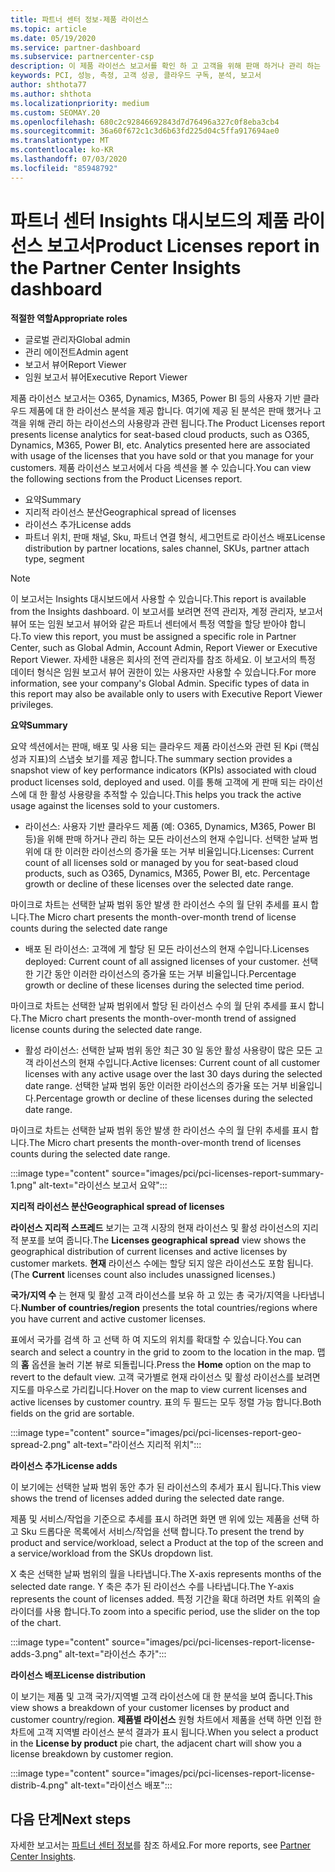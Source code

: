 ```yaml
---
title: 파트너 센터 정보-제품 라이선스
ms.topic: article
ms.date: 05/19/2020
ms.service: partner-dashboard
ms.subservice: partnercenter-csp
description: 이 제품 라이선스 보고서를 확인 하 고 고객을 위해 판매 하거나 관리 하는 사용이 허가 된 (또는 사용자 기반) 클라우드 제품을 사용 하 여 개선 하는 방법에 대해 알아보세요.
keywords: PCI, 성능, 측정, 고객 성공, 클라우드 구독, 분석, 보고서
author: shthota77
ms.author: shthota
ms.localizationpriority: medium
ms.custom: SEOMAY.20
ms.openlocfilehash: 680c2c92846692843d7d76496a327c0f8eba3cb4
ms.sourcegitcommit: 36a60f672c1c3d6b63fd225d04c5ffa917694ae0
ms.translationtype: MT
ms.contentlocale: ko-KR
ms.lasthandoff: 07/03/2020
ms.locfileid: "85948792"
---
```

# <a name="product-licenses-report-in-the-partner-center-insights-dashboard"></a><span data-ttu-id="84cb6-104">파트너 센터 Insights 대시보드의 제품 라이선스 보고서</span><span class="sxs-lookup"><span data-stu-id="84cb6-104">Product Licenses report in the Partner Center Insights dashboard</span></span>

<span data-ttu-id="84cb6-105">**적절한 역할**</span><span class="sxs-lookup"><span data-stu-id="84cb6-105">**Appropriate roles**</span></span>
- <span data-ttu-id="84cb6-106">글로벌 관리자</span><span class="sxs-lookup"><span data-stu-id="84cb6-106">Global admin</span></span>
- <span data-ttu-id="84cb6-107">관리 에이전트</span><span class="sxs-lookup"><span data-stu-id="84cb6-107">Admin agent</span></span>
- <span data-ttu-id="84cb6-108">보고서 뷰어</span><span class="sxs-lookup"><span data-stu-id="84cb6-108">Report Viewer</span></span>
- <span data-ttu-id="84cb6-109">임원 보고서 뷰어</span><span class="sxs-lookup"><span data-stu-id="84cb6-109">Executive Report Viewer</span></span>

<span data-ttu-id="84cb6-110">제품 라이선스 보고서는 O365, Dynamics, M365, Power BI 등의 사용자 기반 클라우드 제품에 대 한 라이선스 분석을 제공 합니다. 여기에 제공 된 분석은 판매 했거나 고객을 위해 관리 하는 라이선스의 사용량과 관련 됩니다.</span><span class="sxs-lookup"><span data-stu-id="84cb6-110">The Product Licenses report presents license analytics for seat-based cloud products, such as O365, Dynamics, M365, Power BI, etc. Analytics presented here are associated with usage of the licenses that you have sold or that you manage for your customers.</span></span> <span data-ttu-id="84cb6-111">제품 라이선스 보고서에서 다음 섹션을 볼 수 있습니다.</span><span class="sxs-lookup"><span data-stu-id="84cb6-111">You can view the following sections from the Product Licenses report.</span></span>

- <span data-ttu-id="84cb6-112">요약</span><span class="sxs-lookup"><span data-stu-id="84cb6-112">Summary</span></span>
- <span data-ttu-id="84cb6-113">지리적 라이선스 분산</span><span class="sxs-lookup"><span data-stu-id="84cb6-113">Geographical spread of licenses</span></span>
- <span data-ttu-id="84cb6-114">라이선스 추가</span><span class="sxs-lookup"><span data-stu-id="84cb6-114">License adds</span></span>
- <span data-ttu-id="84cb6-115">파트너 위치, 판매 채널, Sku, 파트너 연결 형식, 세그먼트로 라이선스 배포</span><span class="sxs-lookup"><span data-stu-id="84cb6-115">License distribution by partner locations, sales channel, SKUs, partner attach type, segment</span></span>

 > [!NOTE]
 > <span data-ttu-id="84cb6-116">이 보고서는 Insights 대시보드에서 사용할 수 있습니다.</span><span class="sxs-lookup"><span data-stu-id="84cb6-116">This report is available from the Insights dashboard.</span></span> <span data-ttu-id="84cb6-117">이 보고서를 보려면 전역 관리자, 계정 관리자, 보고서 뷰어 또는 임원 보고서 뷰어와 같은 파트너 센터에서 특정 역할을 할당 받아야 합니다.</span><span class="sxs-lookup"><span data-stu-id="84cb6-117">To view this report, you must be assigned a specific role in Partner Center, such as Global Admin, Account Admin, Report Viewer or Executive Report Viewer.</span></span> <span data-ttu-id="84cb6-118">자세한 내용은 회사의 전역 관리자를 참조 하세요. 이 보고서의 특정 데이터 형식은 임원 보고서 뷰어 권한이 있는 사용자만 사용할 수 있습니다.</span><span class="sxs-lookup"><span data-stu-id="84cb6-118">For more information, see your company's Global Admin. Specific types of data in this report may also be available only to users with Executive Report Viewer privileges.</span></span>

<span data-ttu-id="84cb6-119">**요약**</span><span class="sxs-lookup"><span data-stu-id="84cb6-119">**Summary**</span></span>

<span data-ttu-id="84cb6-120">요약 섹션에서는 판매, 배포 및 사용 되는 클라우드 제품 라이선스와 관련 된 Kpi (핵심 성과 지표)의 스냅숏 보기를 제공 합니다.</span><span class="sxs-lookup"><span data-stu-id="84cb6-120">The summary section provides a snapshot view of key performance indicators (KPIs) associated with cloud product licenses sold, deployed and used.</span></span> <span data-ttu-id="84cb6-121">이를 통해 고객에 게 판매 되는 라이선스에 대 한 활성 사용량을 추적할 수 있습니다.</span><span class="sxs-lookup"><span data-stu-id="84cb6-121">This helps you track the active usage against the licenses sold to your customers.</span></span>

- <span data-ttu-id="84cb6-122">라이선스: 사용자 기반 클라우드 제품 (예: O365, Dynamics, M365, Power BI 등)을 위해 판매 하거나 관리 하는 모든 라이선스의 현재 수입니다. 선택한 날짜 범위에 대 한 이러한 라이선스의 증가율 또는 거부 비율입니다.</span><span class="sxs-lookup"><span data-stu-id="84cb6-122">Licenses: Current count of all licenses sold or managed by you for seat-based cloud products, such as O365, Dynamics, M365, Power BI, etc. Percentage growth or decline of these licenses over the selected date range.</span></span>

<span data-ttu-id="84cb6-123">마이크로 차트는 선택한 날짜 범위 동안 발생 한 라이선스 수의 월 단위 추세를 표시 합니다.</span><span class="sxs-lookup"><span data-stu-id="84cb6-123">The Micro chart presents the month-over-month trend of license counts during the selected date range</span></span>

- <span data-ttu-id="84cb6-124">배포 된 라이선스: 고객에 게 할당 된 모든 라이선스의 현재 수입니다.</span><span class="sxs-lookup"><span data-stu-id="84cb6-124">Licenses deployed: Current count of all assigned licenses of your customer.</span></span>
<span data-ttu-id="84cb6-125">선택한 기간 동안 이러한 라이선스의 증가율 또는 거부 비율입니다.</span><span class="sxs-lookup"><span data-stu-id="84cb6-125">Percentage growth or decline of these licenses during the selected time period.</span></span>

<span data-ttu-id="84cb6-126">마이크로 차트는 선택한 날짜 범위에서 할당 된 라이선스 수의 월 단위 추세를 표시 합니다.</span><span class="sxs-lookup"><span data-stu-id="84cb6-126">The Micro chart presents the month-over-month trend of assigned license counts during the selected date range.</span></span>

- <span data-ttu-id="84cb6-127">활성 라이선스: 선택한 날짜 범위 동안 최근 30 일 동안 활성 사용량이 많은 모든 고객 라이선스의 현재 수입니다.</span><span class="sxs-lookup"><span data-stu-id="84cb6-127">Active licenses: Current count of all customer licenses with any active usage over the last 30 days during the selected date range.</span></span>
<span data-ttu-id="84cb6-128">선택한 날짜 범위 동안 이러한 라이선스의 증가율 또는 거부 비율입니다.</span><span class="sxs-lookup"><span data-stu-id="84cb6-128">Percentage growth or decline of these licenses during the selected date range.</span></span>

<span data-ttu-id="84cb6-129">마이크로 차트는 선택한 날짜 범위 동안 발생 한 라이선스 수의 월 단위 추세를 표시 합니다.</span><span class="sxs-lookup"><span data-stu-id="84cb6-129">The Micro chart presents the month-over-month trend of licenses counts during the selected date range.</span></span>

:::image type="content" source="images/pci/pci-licenses-report-summary-1.png" alt-text="라이선스 보고서 요약":::

<span data-ttu-id="84cb6-131">**지리적 라이선스 분산**</span><span class="sxs-lookup"><span data-stu-id="84cb6-131">**Geographical spread of licenses**</span></span>

<span data-ttu-id="84cb6-132">**라이선스 지리적 스프레드** 보기는 고객 시장의 현재 라이선스 및 활성 라이선스의 지리적 분포를 보여 줍니다.</span><span class="sxs-lookup"><span data-stu-id="84cb6-132">The **Licenses geographical spread** view shows the geographical distribution of current licenses and active licenses by customer markets.</span></span> <span data-ttu-id="84cb6-133">**현재** 라이선스 수에는 할당 되지 않은 라이선스도 포함 됩니다.</span><span class="sxs-lookup"><span data-stu-id="84cb6-133">(The **Current** licenses count also includes unassigned licenses.)</span></span>

<span data-ttu-id="84cb6-134">**국가/지역 수** 는 현재 및 활성 고객 라이선스를 보유 하 고 있는 총 국가/지역을 나타냅니다.</span><span class="sxs-lookup"><span data-stu-id="84cb6-134">**Number of countries/region** presents the total countries/regions where you have current and active customer licenses.</span></span>

<span data-ttu-id="84cb6-135">표에서 국가를 검색 하 고 선택 하 여 지도의 위치를 확대할 수 있습니다.</span><span class="sxs-lookup"><span data-stu-id="84cb6-135">You can search and select a country in the grid to zoom to the location in the map.</span></span> <span data-ttu-id="84cb6-136">맵의 **홈** 옵션을 눌러 기본 뷰로 되돌립니다.</span><span class="sxs-lookup"><span data-stu-id="84cb6-136">Press the **Home** option on the map to revert to the default view.</span></span> <span data-ttu-id="84cb6-137">고객 국가별로 현재 라이선스 및 활성 라이선스를 보려면 지도를 마우스로 가리킵니다.</span><span class="sxs-lookup"><span data-stu-id="84cb6-137">Hover on the map to view current licenses and active licenses by customer country.</span></span> <span data-ttu-id="84cb6-138">표의 두 필드는 모두 정렬 가능 합니다.</span><span class="sxs-lookup"><span data-stu-id="84cb6-138">Both fields on the grid are sortable.</span></span>

:::image type="content" source="images/pci/pci-licenses-report-geo-spread-2.png" alt-text="라이선스 지리적 위치":::

<span data-ttu-id="84cb6-140">**라이선스 추가**</span><span class="sxs-lookup"><span data-stu-id="84cb6-140">**License adds**</span></span>

<span data-ttu-id="84cb6-141">이 보기에는 선택한 날짜 범위 동안 추가 된 라이선스의 추세가 표시 됩니다.</span><span class="sxs-lookup"><span data-stu-id="84cb6-141">This view shows the trend of licenses added during the selected date range.</span></span> 

<span data-ttu-id="84cb6-142">제품 및 서비스/작업을 기준으로 추세를 표시 하려면 화면 맨 위에 있는 제품을 선택 하 고 Sku 드롭다운 목록에서 서비스/작업을 선택 합니다.</span><span class="sxs-lookup"><span data-stu-id="84cb6-142">To present the trend by product and service/workload, select a Product at the top of the screen and a service/workload from the SKUs dropdown list.</span></span>

<span data-ttu-id="84cb6-143">X 축은 선택한 날짜 범위의 월을 나타냅니다.</span><span class="sxs-lookup"><span data-stu-id="84cb6-143">The X-axis represents months of the selected date range.</span></span> <span data-ttu-id="84cb6-144">Y 축은 추가 된 라이선스 수를 나타냅니다.</span><span class="sxs-lookup"><span data-stu-id="84cb6-144">The Y-axis represents the count of licenses added.</span></span> <span data-ttu-id="84cb6-145">특정 기간을 확대 하려면 차트 위쪽의 슬라이더를 사용 합니다.</span><span class="sxs-lookup"><span data-stu-id="84cb6-145">To zoom into a specific period, use the slider on the top of the chart.</span></span>

:::image type="content" source="images/pci/pci-licenses-report-license-adds-3.png" alt-text="라이선스 추가":::

<span data-ttu-id="84cb6-147">**라이선스 배포**</span><span class="sxs-lookup"><span data-stu-id="84cb6-147">**License distribution**</span></span>

<span data-ttu-id="84cb6-148">이 보기는 제품 및 고객 국가/지역별 고객 라이선스에 대 한 분석을 보여 줍니다.</span><span class="sxs-lookup"><span data-stu-id="84cb6-148">This view shows a breakdown of your customer licenses by product and customer country/region.</span></span> <span data-ttu-id="84cb6-149">**제품별 라이선스** 원형 차트에서 제품을 선택 하면 인접 한 차트에 고객 지역별 라이선스 분석 결과가 표시 됩니다.</span><span class="sxs-lookup"><span data-stu-id="84cb6-149">When you select a product in the **License by product** pie chart, the adjacent chart will show you a license breakdown by customer region.</span></span>

:::image type="content" source="images/pci/pci-licenses-report-license-distrib-4.png" alt-text="라이선스 배포":::

## <a name="next-steps"></a><span data-ttu-id="84cb6-151">다음 단계</span><span class="sxs-lookup"><span data-stu-id="84cb6-151">Next steps</span></span>

<span data-ttu-id="84cb6-152">자세한 보고서는 [파트너 센터 정보](partner-center-insights.md)를 참조 하세요.</span><span class="sxs-lookup"><span data-stu-id="84cb6-152">For more reports, see [Partner Center Insights](partner-center-insights.md).</span></span>
